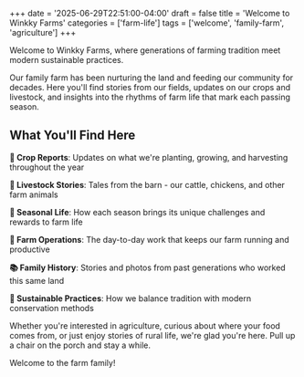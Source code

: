 +++
date = '2025-06-29T22:51:00-04:00'
draft = false
title = 'Welcome to Winkky Farms'
categories = ['farm-life']
tags = ['welcome', 'family-farm', 'agriculture']
+++

Welcome to Winkky Farms, where generations of farming tradition meet modern sustainable practices.

Our family farm has been nurturing the land and feeding our community for decades. Here you'll find stories from our fields, updates on our crops and livestock, and insights into the rhythms of farm life that mark each passing season.

## What You'll Find Here

**🌾 Crop Reports**: Updates on what we're planting, growing, and harvesting throughout the year

**🐄 Livestock Stories**: Tales from the barn - our cattle, chickens, and other farm animals

**🌅 Seasonal Life**: How each season brings its unique challenges and rewards to farm life

**🚜 Farm Operations**: The day-to-day work that keeps our farm running and productive

**📚 Family History**: Stories and photos from past generations who worked this same land

**🌱 Sustainable Practices**: How we balance tradition with modern conservation methods

Whether you're interested in agriculture, curious about where your food comes from, or just enjoy stories of rural life, we're glad you're here. Pull up a chair on the porch and stay a while.

Welcome to the farm family!
